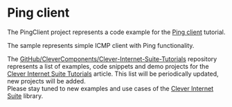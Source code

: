# Ping client

The PingClient project represents a code example for the [Ping client](https://www.clevercomponents.com/portal/kb/a75/ping-client.aspx) tutorial. 
  
The sample represents simple ICMP client with Ping functionality.   

The [GitHub/CleverComponents/Clever-Internet-Suite-Tutorials](https://github.com/CleverComponents/Clever-Internet-Suite-Tutorials) repository represents a list of examples, code snippets and demo projects for the [Clever Internet Suite Tutorials](https://www.clevercomponents.com/articles/article035/) article. This list will be periodically updated, new projects will be added.   
Please stay tuned to new examples and use cases of the [Clever Internet Suite](https://www.clevercomponents.com/products/inetsuite/) library.
